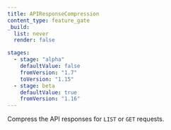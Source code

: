 ```yaml
---
title: APIResponseCompression
content_type: feature_gate
_build:
  list: never
  render: false

stages:
  - stage: "alpha" 
    defaultValue: false
    fromVersion: "1.7"
    toVersion: "1.15"
  - stage: beta
    defaultValue: true
    fromVersion: "1.16"
---
```

Compress the API responses for `LIST` or `GET` requests.
